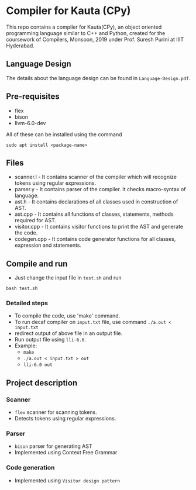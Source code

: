 # Compiler for Kauta (CPy)
This repo contains a compiler for Kauta(CPy), an object oriented programming language similar to C++ and Python, created for the coursework of Compilers, Monsoon, 2019 under Prof. Suresh Purini at IIIT Hyderabad.

## Language Design
The details about the language design can be found in `Language-Design.pdf`.

## Pre-requisites
- flex
- bison
- llvm-6.0-dev

All of these can be installed using the command
```
sudo apt install <package-name>
```

## Files

- scanner.l - It contains scanner of the compiler which will recognize tokens using regular expressions.  
- parser.y - It contains parser of the compiler. It checks macro-syntax of language.  
- ast.h - It contains declarations of all classes used in construction of AST.
- ast.cpp - It contains all functions of classes, statements, methods required for AST.
- visitor.cpp - It contains visitor functions to print the AST and generate the code.
- codegen.cpp - It contains code generator functions for all classes, expression and statements.

## Compile and run

- Just change the input file in `test.sh` and run
```
bash test.sh
```
### Detailed steps
- To compile the code, use 'make' command.
- To run decaf compiler on `input.txt` file,  use command `./a.out < input.txt`
- redirect output of above file in an output file. 
- Run output file using `lli-6.0`.
- Example: 
    - `make`
    - `./a.out < input.txt > out`
    - `lli-6.0 out`

## Project description

### Scanner 

- `flex` scanner for scanning tokens.
- Detects tokens using regular expressions.

### Parser

- `bison` parser for generating AST
- Implemented using Context Free Grammar

### Code generation

- Implemented using `Visitor design pattern`

